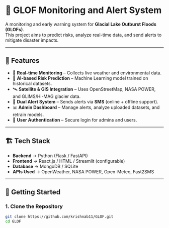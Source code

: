 # 🌊 GLOF Monitoring and Alert System

A monitoring and early warning system for **Glacial Lake Outburst Floods (GLOFs)**.  
This project aims to predict risks, analyze real-time data, and send alerts to mitigate disaster impacts.

---

## 📌 Features
- 📡 **Real-time Monitoring** – Collects live weather and environmental data.  
- 🤖 **AI-based Risk Prediction** – Machine Learning model trained on historical datasets.  
- 🛰 **Satellite & GIS Integration** – Uses OpenStreetMap, NASA POWER, and GLIMS/Hi-MAG glacier data.  
- 📲 **Dual Alert System** – Sends alerts via **SMS** (online + offline support).  
- 📊 **Admin Dashboard** – Manage alerts, analyze uploaded datasets, and retrain models.  
- 🔐 **User Authentication** – Secure login for admins and users.  

---

## 🏗 Tech Stack
- **Backend** → Python (Flask / FastAPI)  
- **Frontend** → React.js / HTML / Streamlit (configurable)  
- **Database** → MongoDB / SQLite  
- **APIs Used** → OpenWeather, NASA POWER, Open-Meteo, Fast2SMS  

---

## 🚀 Getting Started

### 1. Clone the Repository
```bash
git clone https://github.com/krishnab11/GLOF.git
cd GLOF

